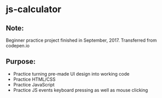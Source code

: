 # js-calculator

## Note:
Beginner practice project finished in September, 2017. Transferred from codepen.io

## Purpose:
- Practice turning pre-made UI design into working code
- Practice HTML/CSS
- Practice JavaScript
- Practice JS events keyboard pressing as well as mouse clicking
